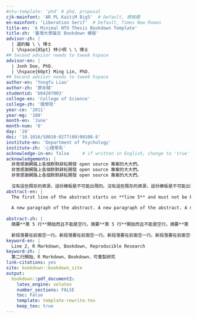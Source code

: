 ```yaml
---
#ntu-template: 'phd' # phd, proposal
cjk-mainfont: 'AR PL KaitiM Big5'  # Default, 標楷體
en-mainfont: 'Liberation Serif'  # Default, Times New Roman
title-en: 'A Minimal NTU Thesis Bookdown Template'
title-zh: '臺灣大學論文 Bookdown 模板'
advisor-zh: |
  | 道約翰 \ \ 博士
  | \hspace{85pt} 林小明 \ \ 博士
## Second advisor needs to tweek hspace
advisor-en: |
  | Jonh Doe, PhD.
  | \hspace{60pt} Ming Lin, PhD.
## Second advisor needs to tweek hspace
author-en: 'Yongfu Liao'
author-zh: '廖永賦'
studentid: 'b04207003'
college-en: 'College of Science'
college-zh: '理學院'
year-ce: '2011'
year-mg: '100'
month-en: 'June'
month-num: '6'
day: '28'
doi: '10.1016/S0010-0277(00)00108-6'
institute-en: 'Department of Psychology'
institute-zh: '心理學系'
acknowledge-in-en: false     # if written in English, change to 'true'
acknowledgements: |
  非常感謝網路上各個默默耕耘開發 open source 專案的大大們。
  非常感謝網路上各個默默耕耘開發 open source 專案的大大們。
  非常感謝網路上各個默默耕耘開發 open source 專案的大大們。
  
  沒有這些既存的資源，這份模板是不可能出現的。沒有這些既存的資源，這份模板是不可能出現的。沒有這些既存的資源，這份模板是不可能出現的。沒有這些既存的資源，這份模板是不可能出現的。
abstract-en: |
  The first line of the abstract starts on **line 5** and must not be blank. The first line of the abstract starts on **line 5** and must not be blank. The first line of the abstract starts on **line 5** and must not be blank.
  
  A new paragraph of the abstract. A new paragraph of the abstract. A new paragraph of the abstract. A new paragraph of the abstract. A new paragraph of the abstract. A new paragraph of the abstract.
  
abstract-zh: |
  摘要**第 5 行**開始而且不能是空行。摘要**第 5 行**開始而且不能是空行。摘要**第 5 行**開始而且不能是空行。摘要**第 5 行**開始而且不能是空行。
  
  新段落要在前面空一行。新段落要在前面空一行。新段落要在前面空一行。新段落要在前面空一行。新段落要在前面空一行。
keyword-en: |
  Line 2, R Markdown, Bookdown, Reproducible Research
keyword-zh: |
  第二行開始、R Markdown、Bookdown、可重製研究
link-citations: yes
site: bookdown::bookdown_site
output:
  bookdown::pdf_document2:
    latex_engine: xelatex
    number_sections: FALSE
    toc: False
    template: template-rewrite.tex
    keep_tex: true
---
```

